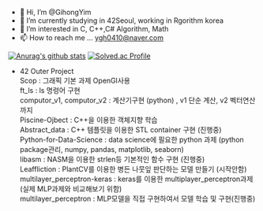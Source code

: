 - 👋 Hi, I’m @GihongYim
- 🌱 I’m currently studying in 42Seoul, working in Rgorithm korea
- 👀 I’m interested in C, C++,C# Algorithm, Math
- 📫 How to reach me ... ygh0410@naver.com
<!---- 💞️ I’m looking to collaborate on ....--->

<!---
GihongYim/GihongYim is a ✨ special ✨ repository because its `README.md` (this file) appears on your GitHub profile.
You can click the Preview link to take a look at your changes.
--->
  [![Anurag's github stats](https://github-readme-stats.vercel.app/api?username=GihongYim)](https://github.com/anuraghazra/github-readme-stats)
  [![Solved.ac Profile](http://mazassumnida.wtf/api/generate_badge?boj=ygh0410)](https://solved.ac/ygh0410)

- 42 Outer Project  
  Scop : 그래픽 기본 과제 OpenGl사용  
  ft_ls : ls 명령어 구현  
  computor_v1, computor_v2 : 계산기구현 (python) , v1 단순 계산, v2 벡터연산까지  
  Piscine-Ojbect : C++을 이용한 객체지향 학습  
  Abstract_data : C++ 템플릿을 이용한 STL container 구현 (진행중)  
  Python-for-Data-Science : data science에 필요한 python 과제 (python package관리, numpy, pandas, matplotlib, seaborn)  
  libasm : NASM을 이용한 strlen등 기본적인 함수 구현 (진행중)    
  Leaffliction : PlantCV를 이용한 병든 나뭇잎 판단하는 모델 만들기 (시작안함)  
  multilayer_perceptron-keras : keras를 이용한 multiplayer_perceptron과제 (실제 MLP과제와 비교해보기 위함)    
  multilayer_perceptron : MLP모델을 직접 구현하여서 모델 학습 및 구현(진행중)  
